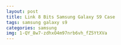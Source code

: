 ```yaml
---
layout: post
title: Link 8 Bits Samsung Galaxy S9 Case
tags: samsung galaxy s9
categories: samsung
img: 1-QY_8w7-zdhxO4m97nrb6vh_fZ5YtXVa
---
```

